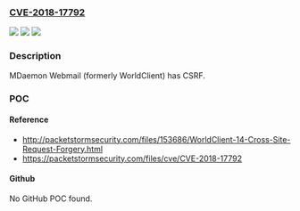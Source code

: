 ### [CVE-2018-17792](https://cve.mitre.org/cgi-bin/cvename.cgi?name=CVE-2018-17792)
![](https://img.shields.io/static/v1?label=Product&message=n%2Fa&color=blue)
![](https://img.shields.io/static/v1?label=Version&message=n%2Fa&color=blue)
![](https://img.shields.io/static/v1?label=Vulnerability&message=n%2Fa&color=brighgreen)

### Description

MDaemon Webmail (formerly WorldClient) has CSRF.

### POC

#### Reference
- http://packetstormsecurity.com/files/153686/WorldClient-14-Cross-Site-Request-Forgery.html
- https://packetstormsecurity.com/files/cve/CVE-2018-17792

#### Github
No GitHub POC found.

